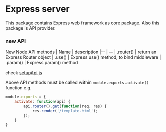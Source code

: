 Express server
==========

This package contains Express web framework as core package.
Also this package is API provider.

### new API

New Node API methods
| Name | description
|-- | --
| .router() | return an Express Router object
| .use() | Express use() method, to bind middleware
| .param() | Express param() method

check [setupApi.js](setupApi.js)

Above API methods must be called within `module.exports.activate()` function
e.g.
```javascript
module.exports = {
	activate: function(api) {
		api.router().get(function(req, res) {
			res.render('/template.html');
		});
	}
}
```

